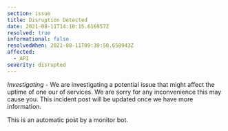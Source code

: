 ```yaml
---
section: issue
title: Disruption Detected
date: 2021-08-11T14:10:15.616957Z
resolved: true
informational: false
resolvedWhen: 2021-08-11T09:30:50.658943Z
affected:
  - API
severity: disrupted
---
```

*Investigating* - We are investigating a potential issue that might affect the uptime of one our of services. We are sorry for any inconvenience this may cause you. This incident post will be updated once we have more information.

This is an automatic post by a monitor bot.
        